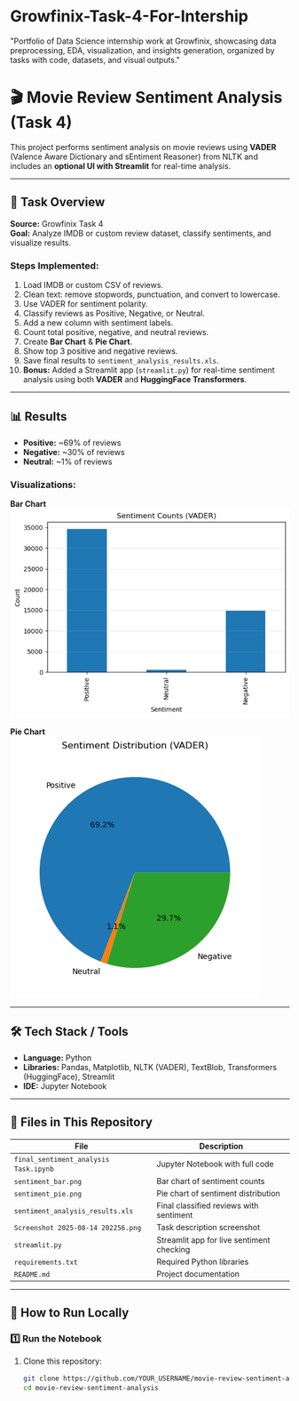 # Growfinix-Task-4-For-Intership
"Portfolio of Data Science internship work at Growfinix, showcasing data preprocessing, EDA, visualization, and insights generation, organized by tasks with code, datasets, and visual outputs."
# 🎬 Movie Review Sentiment Analysis (Task 4)

This project performs sentiment analysis on movie reviews using **VADER** (Valence Aware Dictionary and sEntiment Reasoner) from NLTK and includes an **optional UI with Streamlit** for real-time analysis.

---

## 📌 Task Overview
**Source:** Growfinix Task 4  
**Goal:** Analyze IMDB or custom review dataset, classify sentiments, and visualize results.

### Steps Implemented:
1. Load IMDB or custom CSV of reviews.
2. Clean text: remove stopwords, punctuation, and convert to lowercase.
3. Use VADER for sentiment polarity.
4. Classify reviews as Positive, Negative, or Neutral.
5. Add a new column with sentiment labels.
6. Count total positive, negative, and neutral reviews.
7. Create **Bar Chart** & **Pie Chart**.
8. Show top 3 positive and negative reviews.
9. Save final results to `sentiment_analysis_results.xls`.
10. **Bonus:** Added a Streamlit app (`streamlit.py`) for real-time sentiment analysis using both **VADER** and **HuggingFace Transformers**.

---

## 📊 Results
- **Positive:** ~69% of reviews
- **Negative:** ~30% of reviews
- **Neutral:** ~1% of reviews

### Visualizations:
**Bar Chart**  
![Sentiment Counts](sentiment_bar.png)

**Pie Chart**  
![Sentiment Distribution](sentiment_pie.png)

---

## 🛠 Tech Stack / Tools
- **Language:** Python
- **Libraries:** Pandas, Matplotlib, NLTK (VADER), TextBlob, Transformers (HuggingFace), Streamlit
- **IDE:** Jupyter Notebook

---

## 📂 Files in This Repository
| File | Description |
|------|-------------|
| `final_sentiment_analysis Task.ipynb` | Jupyter Notebook with full code |
| `sentiment_bar.png` | Bar chart of sentiment counts |
| `sentiment_pie.png` | Pie chart of sentiment distribution |
| `sentiment_analysis_results.xls` | Final classified reviews with sentiment |
| `Screenshot 2025-08-14 202256.png` | Task description screenshot |
| `streamlit.py` | Streamlit app for live sentiment checking |
| `requirements.txt` | Required Python libraries |
| `README.md` | Project documentation |

---

## 🚀 How to Run Locally

### 1️⃣ Run the Notebook
1. Clone this repository:
   ```bash
   git clone https://github.com/YOUR_USERNAME/movie-review-sentiment-analysis.git
   cd movie-review-sentiment-analysis

